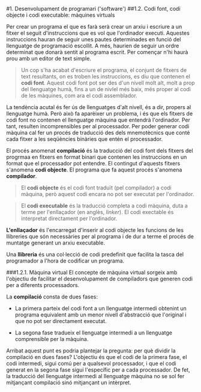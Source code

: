 #1. Desenvolupament de programari ('software')
##1.2. Codi font, codi objecte i codi executable: màquines virtuals

Per crear un programa el que es farà serà crear un arxiu i escriure a un fitxer el seguit d'instruccions que es vol que l'ordinador executi. Aquestes instruccions hauran de seguir unes pautes determinades en funció del llenguatge de programació escollit. A més, haurien de seguir un ordre determinat que donarà sentit al programa escrit. Per començar n'hi haurà prou amb un editor de text simple.

> Un cop s'ha acabat d'escriure el programa, el conjunt de fitxers de text resultants, on es troben les instruccions, es diu que contenen el **codi font**.
Aquest codi font pot ser des d'un nivell molt alt, molt a prop del llenguatge humà, fins a un de nivlel més baix, més proper al codi de les màquines, com ara el codi assemblador.

La tendència acutal és fer ús de llenguatges d'alt nivell, és a dir, propers al llenguatge humà. Però això fa aparèixer un problema, i és que els fitxers de codi font no contenen el llenguatge màquina que entendrà l'ordinador. Per tant, resulten incomprensibles per al processador. Per poder generar codi màquina cal fer un procés de traducció des dels mnemotècnics que conté cada fitxer a les seqüències binàries que entén el processador.

El procés anomenat **compilació** és la traducció del codi font dels fitxers del progrmaa en fitxers en format binari que contenen les instruccions en un format que el processador pot entendre. El contingut d'aquests fitxers s'anomena **codi objecte**. El programa que fa aquest procés s'anomena **compilador**.

> El **codi objecte** és el codi font traduït (pel compilador) a codi màquina, però aquest codi encara no pot ser executat per l'ordinador.

> El **codi executable** és la traducció completa a codi màquina, duta a terme per l'enllaçador (en anglès, _linker_). El codi exectable és interpretat directament per l'ordinador.

**L'enllaçador** és l'encarregat d'inserir al codi objecte les funcions de les llibreries que són necessàries per al programa i de dur a terme el procés de muntatge generant un arxiu executable.

Una **llibreria** és una col·lecció de codi predefinit que facilita la tasca del programador a l'hora de codificar un programa.

###1.2.1. Màquina virtual
El concepte de màquina virtual sorgeix amb l'objectiu de facilitar el desenvolupament de compiladors que generen codi per a diferents processadors.

La **compilació** consta de dues fases:
* La primera parteix del codi font a un llenguatge intermedi obtenint un programa equivalent amb un menor nivell d'abstracció que l'original i que no pot ser directament executat.

* La segona fase tradueix el llenguatge intermedi a un llenguatge comprensible per la màquina.

Arribat aquest punt es podria plantejar la pregunta: per què dividir la compilació en dues fases? L'objectiu és que el codi de la primera fase, el codi intermedi, sigui comú per a qualsevol processador, i que el codi generat en la segona fase sigui l'específic per a cada processador. De fet, la traducció del llenguatge intermedi al llenguatge màquina no se sol fer mitjançant compilació sinó mitjançant un intèrpret.





